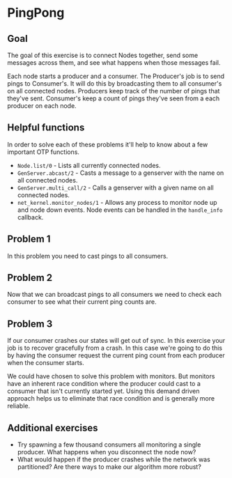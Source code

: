# PingPong

## Goal

The goal of this exercise is to connect Nodes together, send some messages
across them, and see what happens when those messages fail.

Each node starts a producer and a consumer. The Producer's job is to send pings to Consumer's. It will do this by broadcasting them to all consumer's on all connected nodes. Producers keep track of the number of pings that they've sent.
Consumer's keep a count of pings they've seen from a each producer on each node.

## Helpful functions

In order to solve each of these problems it'll help to know about a few important OTP functions.

* `Node.list/0` - Lists all currently connected nodes.
* `GenServer.abcast/2` - Casts a message to a genserver with the name on all connected nodes.
* `GenServer.multi_call/2` - Calls a genserver with a given name on all connected nodes. 
* `net_kernel.monitor_nodes/1` - Allows any process to monitor node up and node down events. Node events can be handled in the `handle_info` callback.


## Problem 1

In this problem you need to cast pings to all consumers.

## Problem 2

Now that we can broadcast pings to all consumers we need to check each consumer to see what their current ping counts are.

## Problem 3

If our consumer crashes our states will get out of sync. In this exercise your job is to recover gracefully from a crash. In this case we're going to do this by having the consumer request the current ping count from each producer when the consumer starts.

We could have chosen to solve this problem with monitors. But monitors have an inherent race condition where the producer could cast to a consumer that isn't currently started yet. Using this demand driven approach helps us to eliminate that race condition and is generally more reliable.

## Additional exercises

* Try spawning a few thousand consumers all monitoring a single producer. What
happens when you disconnect the node now?
* What would happen if the producer crashes while the network was partitioned?
Are there ways to make our algorithm more robust?
